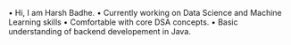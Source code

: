• Hi, I am Harsh Badhe.
• Currently working on Data Science and Machine Learning skills
• Comfortable with core DSA concepts.
• Basic understanding of backend developement in Java.

